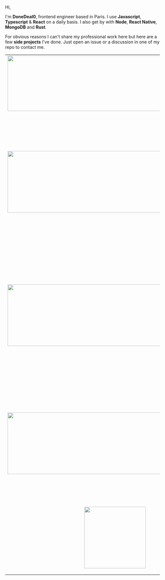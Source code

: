 Hi,

I'm <b>DoneDeal0</b>, frontend engineer based in Paris. I use <b>Javascript</b>, <b>Typescript</b> & <b>React</b> on a daily basis. I also get by with <b>Node</b>, <b>React Native</b>, <b>MongoDB</b> and <b>Rust</b>. 

For obvious reasons I can't share my professional work here but here are a few <b>side projects</b> I've done. Just open an issue or a discussion in one of my repo to contact me.

<table>
 
 <tr>
    <td valign="top"><img src="https://user-images.githubusercontent.com/43271780/152165564-d129240d-e3d1-4643-beb5-f854699bf88c.png" width="700" height="180"></td>
    <td valign="top">
     <h3>Talkr</h3>
     <p>Tiniest i18n library for React on the market (less than 1kb). Supports Typescript, live autocompletion, complex plural rules, deeply nested keys.</p>
      <a href="https://github.com/DoneDeal0/Talkr">Repo</a>
     </td>
  </tr>
 
   <tr>
    <td  valign="top"><img src="https://user-images.githubusercontent.com/43271780/152162770-a0fc1912-1a7b-4b49-821f-08f600344683.png" width="700" height="200"></td>
    <td valign="top">
     <h3>Reapr</h3>
     <p>Dating app based on remaining lifetime. Live chat, notifications, complex search, dashboard, payment, in-depth profile edition, custom ui-system. Shipped with a Node/Typescript backend.</p>
     <p>🔒 Private repo.</p>
     </td>
  </tr>
 
<tr>
    <td  valign="top"><img src="https://user-images.githubusercontent.com/43271780/152168535-d3f5798e-b18c-426e-b383-6b1c806bfb60.png" width="500" height="200"></td>
    <td valign="top">
     <h3>Santa's Letters</h3>
     <p>Video game. Santa's has lost toddlers' letters and must retrieve them. But beware of angry kids' letters. Javascript & Typescript.</p>
     <a href="https://github.com/DoneDeal0/Santa-Letters">Repo</a>
     </td>
  </tr>
 
  <tr>
    <td>
     <p align="center" valign="center">
      <img src="https://user-images.githubusercontent.com/43271780/152169270-40603630-530b-4598-8398-13379820f113.png" width="700" height="200">
     </p>
   </td>
    <td valign="top">
     <h3>Mafia Quotes</h3>
     <p>Mobile app to discover famous mobster quotes. 7 categories, 37 mobsters. Includes biographies, search, random quote generator. Custom ui-system. React Native.</p>
     <p>🔒 Private repo.</p>
     </td>
  </tr>
 
   <tr>
    <td>
      <p align="center" valign="center">
      <img src="https://user-images.githubusercontent.com/43271780/152172134-b27a169f-86a3-42cb-a845-fc0e4975e567.png" width="200" height="200">
        </p>
   </td>
    <td valign="top">
     <h3>Deep Vault</h3>
     <p>Library to store data in the browser with AES encryption.</p>
       <a href="https://github.com/DoneDeal0/DeepVault">Repo</a>
     </td>
  </tr>
 
 
</table>
